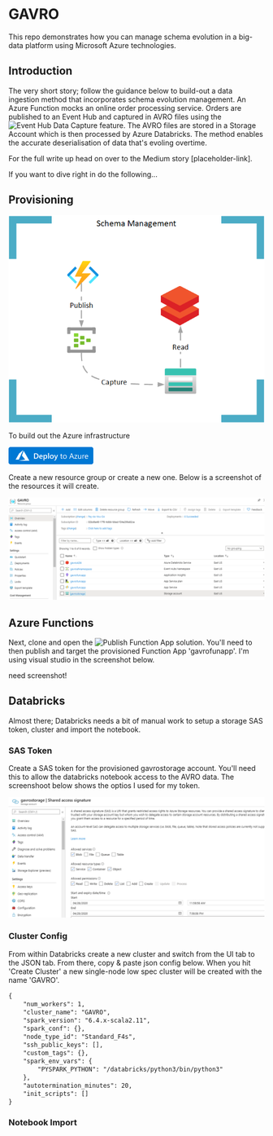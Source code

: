 # GAVRO
This repo demonstrates how you can manage schema evolution in a big-data platform using Microsoft Azure technologies.

## Introduction
The very short story; follow the guidance below to build-out a data ingestion method that incorporates schema evolution management. An Azure Function mocks an online order processing service. Orders are published to an Event Hub and captured in AVRO files using the ![Event Hub Data Capture feature](https://docs.microsoft.com/en-us/azure/event-hubs/event-hubs-capture-overview). The AVRO files are stored in a Storage Account which is then processed by Azure Databricks. The method enables the accurate deserialisation of data that's evoling overtime.

For the full write up head on over to the Medium story [placeholder-link].

If you want to dive right in do the following...

## Provisioning

![Architecture](https://github.com/GaryStrange/GAVRO/blob/master/GAVRO.png)

To build out the Azure infrastructure

<a href="https://portal.azure.com/#create/Microsoft.Template/uri/https%3A%2F%2Fraw.githubusercontent.com%2FGaryStrange%2Fazure-quickstart-templates%2Fmaster%2FGAVRO%2Fazuredeploy.json" target="_blank">
    <img src="https://raw.githubusercontent.com/Azure/azure-quickstart-templates/master/1-CONTRIBUTION-GUIDE/images/deploytoazure.png"/>
</a>

Create a new resource group or create a new one. Below is a screenshot of the resources it will create.

![Resource Group](https://github.com/GaryStrange/GAVRO/blob/master/GavroResourceGroup.PNG)

## Azure Functions

Next, clone and open the ![Publish Function App solution](https://github.com/GaryStrange/GAVRO/tree/master/PublishFunctionApp). You'll need to then publish and target the provisioned Function App 'gavrofunapp'. I'm using visual studio in the screenshot below.

need screenshot!

## Databricks

Almost there; Databricks needs a bit of manual work to setup a storage SAS token, cluster and import the notebook.

### SAS Token

Create a SAS token for the provisioned gavrostorage account. You'll need this to allow the databricks notebook access to the AVRO data. The screenshoot below shows the optios I used for my token.

![SAS Token](https://github.com/GaryStrange/GAVRO/blob/master/CreateSAS.PNG)

### Cluster Config

From within Databricks create a new cluster and switch from the UI tab to the JSON tab. From there, copy & paste json config below. When you hit 'Create Cluster' a new single-node low spec cluster will be created with the name 'GAVRO'.

```
{
    "num_workers": 1,
    "cluster_name": "GAVRO",
    "spark_version": "6.4.x-scala2.11",
    "spark_conf": {},
    "node_type_id": "Standard_F4s",
    "ssh_public_keys": [],
    "custom_tags": {},
    "spark_env_vars": {
        "PYSPARK_PYTHON": "/databricks/python3/bin/python3"
    },
    "autotermination_minutes": 20,
    "init_scripts": []
}
```

### Notebook Import

